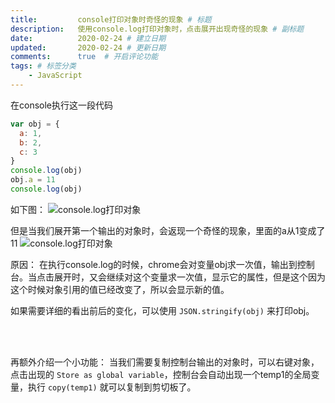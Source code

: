 ```yaml
---
title:         console打印对象时奇怪的现象 # 标题
description:   使用console.log打印对象时，点击展开出现奇怪的现象 # 副标题
date:          2020-02-24 # 建立日期
updated:       2020-02-24 # 更新日期
comments:      true  # 开启评论功能
tags: # 标签分类
    - JavaScript
---
```


在console执行这一段代码
```js
var obj = {
  a: 1,
  b: 2,
  c: 3
}
console.log(obj)
obj.a = 11
console.log(obj)
```

如下图：
<img src="../images/javascript/js_obj_console1.png" title="console.log打印对象" />

但是当我们展开第一个输出的对象时，会返现一个奇怪的现象，里面的a从1变成了11
<img src="../images/javascript/js_obj_console2.png" title="console.log打印对象" />

原因：
在执行console.log的时候，chrome会对变量obj求一次值，输出到控制台。当点击展开时，又会继续对这个变量求一次值，显示它的属性，但是这个因为这个时候对象引用的值已经改变了，所以会显示新的值。

如果需要详细的看出前后的变化，可以使用 `JSON.stringify(obj)` 来打印obj。


<br><br>

再额外介绍一个小功能：
当我们需要复制控制台输出的对象时，可以右键对象，点击出现的 `Store as global variable`，控制台会自动出现一个temp1的全局变量，执行 `copy(temp1)` 就可以复制到剪切板了。